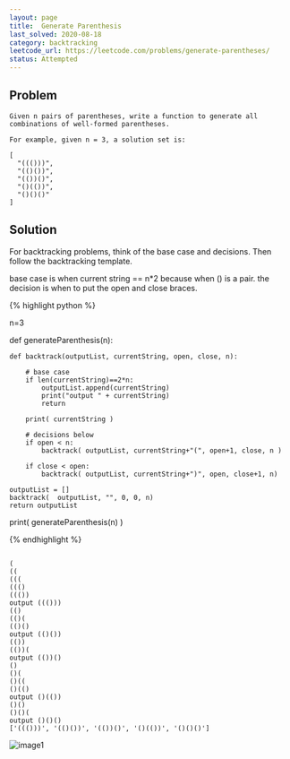 ```yaml
---
layout: page
title:  Generate Parenthesis
last_solved: 2020-08-18
category: backtracking
leetcode_url: https://leetcode.com/problems/generate-parentheses/
status: Attempted
---
```


Problem
-------

```
Given n pairs of parentheses, write a function to generate all combinations of well-formed parentheses.

For example, given n = 3, a solution set is:

[
  "((()))",
  "(()())",
  "(())()",
  "()(())",
  "()()()"
]

```

Solution
----------

For backtracking problems, think of the base case and decisions. Then follow the backtracking template.

base case is when current string == n*2 because when () is a pair.
the decision is when to put the open and close braces.


{% highlight python %}

n=3

def generateParenthesis(n):
    
    def backtrack(outputList, currentString, open, close, n):

        # base case
        if len(currentString)==2*n:
            outputList.append(currentString)
            print("output " + currentString)
            return

        print( currentString )

        # decisions below
        if open < n:
            backtrack( outputList, currentString+"(", open+1, close, n )

        if close < open:
            backtrack( outputList, currentString+")", open, close+1, n)
            
    outputList = []
    backtrack(  outputList, "", 0, 0, n)
    return outputList
        

print( generateParenthesis(n) )
    

{% endhighlight %}


```

(
((
(((
((()
((())
output ((()))
(()
(()(
(()()
output (()())
(())
(())(
output (())()
()
()(
()((
()(()
output ()(())
()()
()()(
output ()()()
['((()))', '(()())', '(())()', '()(())', '()()()']

```

![image1](https://i.ibb.co/Dr9xNgv/image.png)
